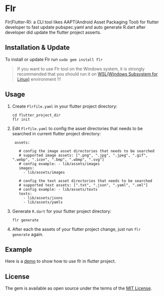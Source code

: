 # Flr

Flr(Flutter-R): a CLI tool likes AAPT(Android Asset Packaging Tool) for flutter developer to fast update pubspec.yaml and auto generate R.dart after developer did update the flutter project asserts.

## Installation & Update

To install or update Flr run `sudo gem install flr`

> If you want to use Flr tool on the Windows system, it is strongly recommended that you should run it on [WSL(Windows Subsystem for Linux)](https://docs.microsoft.com/en-us/windows/wsl/install-win10) environment !!! 

## Usage

1. Create `Flrfile.yaml` in your flutter project directory:
    
    ```
    cd flutter_project_dir
    flr init
    ```
 
2. Edit `Flrfile.yaml` to config the asset directories that needs to be searched in current flutter project directory:

   ```
    assets:
    
      # config the image asset directories that needs to be searched
      # supported image assets: [".png", ".jpg", ".jpeg", ".gif", ".webp", ".icon", ".bmp", ".wbmp", ".svg"]
      # config example: - lib/assets/images
      images:
        - lib/assets/images
    
      # config the text asset directories that needs to be searched
      # supported text assets: [".txt", ".json", ".yaml", ".xml"]
      # config example: - lib/assets/texts
      texts:
        - lib/assets/jsons
        - lib/assets/yamls
    ```
    
3. Generate `R.dart` for your flutter project directory:

     ```
     flr generate
     ```
     
4. After each the assets of your flutter project change, just run `flr generate` again.

## Example

Here is a [demo](https://github.com/YK-Unit/flutter_r_demo) to show how to use flr in flutter project.

## License

The gem is available as open source under the terms of the [MIT License](https://opensource.org/licenses/MIT).
